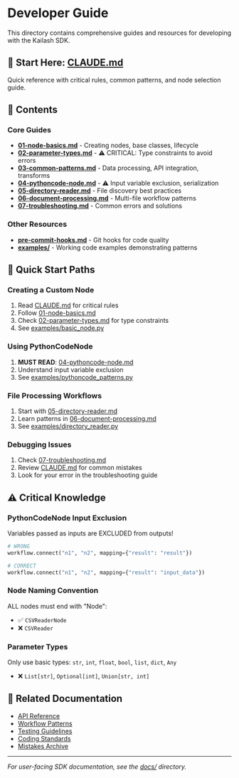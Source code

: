 # Developer Guide

This directory contains comprehensive guides and resources for developing with the Kailash SDK.

## 🚨 Start Here: [CLAUDE.md](CLAUDE.md)
Quick reference with critical rules, common patterns, and node selection guide.

## 📁 Contents

### Core Guides
- **[01-node-basics.md](01-node-basics.md)** - Creating nodes, base classes, lifecycle
- **[02-parameter-types.md](02-parameter-types.md)** - ⚠️ CRITICAL: Type constraints to avoid errors
- **[03-common-patterns.md](03-common-patterns.md)** - Data processing, API integration, transforms
- **[04-pythoncode-node.md](04-pythoncode-node.md)** - ⚠️ Input variable exclusion, serialization
- **[05-directory-reader.md](05-directory-reader.md)** - File discovery best practices
- **[06-document-processing.md](06-document-processing.md)** - Multi-file workflow patterns
- **[07-troubleshooting.md](07-troubleshooting.md)** - Common errors and solutions

### Other Resources
- **[pre-commit-hooks.md](pre-commit-hooks.md)** - Git hooks for code quality
- **[examples/](examples/)** - Working code examples demonstrating patterns

## 🚀 Quick Start Paths

### Creating a Custom Node
1. Read [CLAUDE.md](CLAUDE.md) for critical rules
2. Follow [01-node-basics.md](01-node-basics.md)
3. Check [02-parameter-types.md](02-parameter-types.md) for type constraints
4. See [examples/basic_node.py](examples/basic_node.py)

### Using PythonCodeNode
1. **MUST READ**: [04-pythoncode-node.md](04-pythoncode-node.md)
2. Understand input variable exclusion
3. See [examples/pythoncode_patterns.py](examples/pythoncode_patterns.py)

### File Processing Workflows
1. Start with [05-directory-reader.md](05-directory-reader.md)
2. Learn patterns in [06-document-processing.md](06-document-processing.md)
3. See [examples/directory_reader.py](examples/directory_reader.py)

### Debugging Issues
1. Check [07-troubleshooting.md](07-troubleshooting.md)
2. Review [CLAUDE.md](CLAUDE.md) for common mistakes
3. Look for your error in the troubleshooting guide

## ⚠️ Critical Knowledge

### PythonCodeNode Input Exclusion
Variables passed as inputs are EXCLUDED from outputs!
```python
# WRONG
workflow.connect("n1", "n2", mapping={"result": "result"})

# CORRECT
workflow.connect("n1", "n2", mapping={"result": "input_data"})
```

### Node Naming Convention
ALL nodes must end with "Node":
- ✅ `CSVReaderNode`
- ❌ `CSVReader`

### Parameter Types
Only use basic types: `str`, `int`, `float`, `bool`, `list`, `dict`, `Any`
- ❌ `List[str]`, `Optional[int]`, `Union[str, int]`

## 📖 Related Documentation

- [API Reference](../reference/api/)
- [Workflow Patterns](../reference/pattern-library/)
- [Testing Guidelines](../instructions/testing-guidelines.md)
- [Coding Standards](../instructions/coding-standards.md)
- [Mistakes Archive](../mistakes/)

---

*For user-facing SDK documentation, see the [docs/](../../docs/) directory.*
